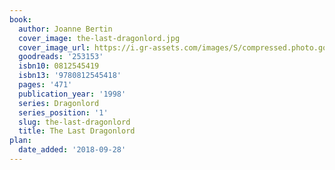 ```yaml
---
book:
  author: Joanne Bertin
  cover_image: the-last-dragonlord.jpg
  cover_image_url: https://i.gr-assets.com/images/S/compressed.photo.goodreads.com/books/1390270678l/253153.jpg
  goodreads: '253153'
  isbn10: 0812545419
  isbn13: '9780812545418'
  pages: '471'
  publication_year: '1998'
  series: Dragonlord
  series_position: '1'
  slug: the-last-dragonlord
  title: The Last Dragonlord
plan:
  date_added: '2018-09-28'
---
```

